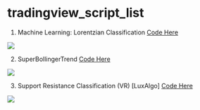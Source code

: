 # tradingview_script_list

1. Machine Learning: Lorentzian Classification
[Code Here ](https://github.com/tontheonelove/tradingview_script_best/blob/main/1.Machine%20Learning:%20Lorentzian%20Classification)

<img src = https://www.tradingview.com/x/Wgf11Nn5 />

2. SuperBollingerTrend
[Code Here ](https://github.com/tontheonelove/tradingview_script_best/blob/main/2.%20SuperBollingerTrend)

<img src = https://www.tradingview.com/x/Kzd83RTH />

3. Support Resistance Classification (VR) [LuxAlgo]
[Code Here ](https://github.com/tontheonelove/tradingview_script_best/blob/main/2.%20SuperBollingerTrend)

<img src = https://www.tradingview.com/x/MAZ6YEXV />

